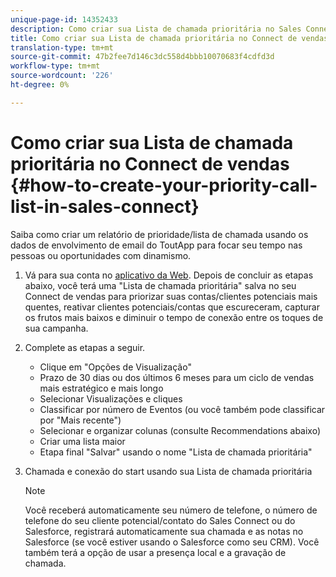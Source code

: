 ```yaml
---
unique-page-id: 14352433
description: Como criar sua Lista de chamada prioritária no Sales Connect - Documentos do Marketing - Documentação do produto
title: Como criar sua Lista de chamada prioritária no Connect de vendas
translation-type: tm+mt
source-git-commit: 47b2fee7d146c3dc558d4bbb10070683f4cdfd3d
workflow-type: tm+mt
source-wordcount: '226'
ht-degree: 0%

---
```



# Como criar sua Lista de chamada prioritária no Connect de vendas {#how-to-create-your-priority-call-list-in-sales-connect}

Saiba como criar um relatório de prioridade/lista de chamada usando os dados de envolvimento de email do ToutApp para focar seu tempo nas pessoas ou oportunidades com dinamismo.

1. Vá para sua conta no [aplicativo da Web](http://toutapp.com/login). Depois de concluir as etapas abaixo, você terá uma &quot;Lista de chamada prioritária&quot; salva no seu Connect de vendas para priorizar suas contas/clientes potenciais mais quentes, reativar clientes potenciais/contas que escureceram, capturar os frutos mais baixos e diminuir o tempo de conexão entre os toques de sua campanha.
1. Complete as etapas a seguir.

   * Clique em &quot;Opções de Visualização&quot;
   * Prazo de 30 dias ou dos últimos 6 meses para um ciclo de vendas mais estratégico e mais longo
   * Selecionar Visualizações e cliques
   * Classificar por número de Eventos (ou você também pode classificar por &quot;Mais recente&quot;)
   * Selecionar e organizar colunas (consulte Recommendations abaixo)
   * Criar uma lista maior
   * Etapa final &quot;Salvar&quot; usando o nome &quot;Lista de chamada prioritária&quot;

1. Chamada e conexão do start usando sua Lista de chamada prioritária

   >[!NOTE]
   >
   >Você receberá automaticamente seu número de telefone, o número de telefone do seu cliente potencial/contato do Sales Connect ou do Salesforce, registrará automaticamente sua chamada e as notas no Salesforce (se você estiver usando o Salesforce como seu CRM). Você também terá a opção de usar a presença local e a gravação de chamada.

